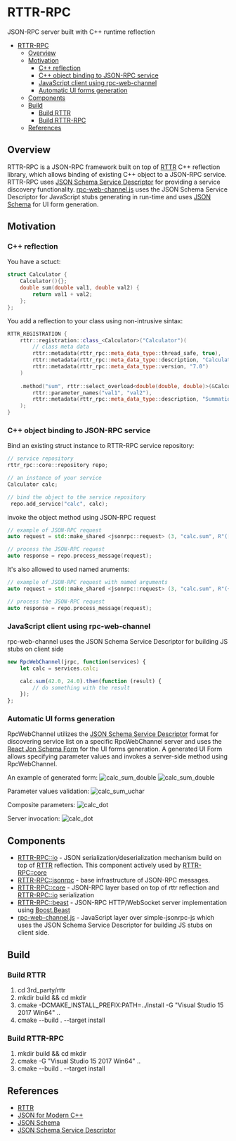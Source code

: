 # RTTR-RPC
JSON-RPC server built with C++ runtime reflection

- [RTTR-RPC](#rttr-rpc)
  - [Overview](#overview)
  - [Motivation](#motivation)
    - [C++ reflection](#c-reflection)
    - [C++ object binding to JSON-RPC service](#c-object-binding-to-json-rpc-service)
    - [JavaScript client using rpc-web-channel](#javascript-client-using-rpc-web-channel)
    - [Automatic UI forms generation](#automatic-ui-forms-generation)
  - [Components](#components)
  - [Build](#build)
    - [Build RTTR](#build-rttr)
    - [Build RTTR-RPC](#build-rttr-rpc)
  - [References](#references)


## Overview
RTTR-RPC is a JSON-RPC framework built on top of [RTTR](http://rttr.org) C++ reflection library, which allows binding of existing C++ object to a JSON-RPC service. RTTR-RPC uses [JSON Schema Service Descriptor](https://jsonrpc.org/historical/) for providing a service discovery functionality. [rpc-web-channel.js](https://github.com/kdeyev/rpc-web-channel) uses the JSON Schema Service Descriptor for  JavaScript stubs generating in run-time and uses [JSON Schema](https://json-schema.org) for UI form generation.

## Motivation

### C++ reflection
You have a sctuct:
~~~~~~~~~~~c++
struct Calculator {
    Calculator(){};
    double sum(double val1, double val2) {
        return val1 + val2;
    };
};
~~~~~~~~~~~
You add a reflection to your class using non-intrusive sintax:
~~~~~~~~~~~c++
RTTR_REGISTRATION {
    rttr::registration::class_<Calculator>("Calculator")(
        // class meta data
        rttr::metadata(rttr_rpc::meta_data_type::thread_safe, true), 
		rttr::metadata(rttr_rpc::meta_data_type::description, "Calculator service obj"),
        rttr::metadata(rttr_rpc::meta_data_type::version, "7.0")
	)
    
    .method("sum", rttr::select_overload<double(double, double)>(&Calculator::sum))(
    	rttr::parameter_names("val1", "val2"),
    	rttr::metadata(rttr_rpc::meta_data_type::description, "Summation of scalars")
    );
}
~~~~~~~~~~~
### C++ object binding to JSON-RPC service
Bind an existing struct instance to RTTR-RPC service repository:
~~~~~~~~~~~c++
// service repository
rttr_rpc::core::repository repo;

// an instance of your service
Calculator calc;

// bind the object to the service repository
 repo.add_service("calc", calc);
~~~~~~~~~~~

invoke the object method using JSON-RPC request
~~~~~~~~~~~c++
// example of JSON-RPC request
auto request = std::make_shared <jsonrpc::request> (3, "calc.sum", R"([42.0,24.0])");

// process the JSON-RPC request
auto response = repo.process_message(request);
~~~~~~~~~~~
It's also allowed to used named aruments:
~~~~~~~~~~~c++
// example of JSON-RPC request with named arguments
auto request = std::make_shared <jsonrpc::request> (3, "calc.sum", R"({"val1": 42.0, "val2": 24.0)");

// process the JSON-RPC request
auto response = repo.process_message(request);
~~~~~~~~~~~
### JavaScript client using rpc-web-channel
rpc-web-channel uses the JSON Schema Service Descriptor for building JS stubs on client side
~~~~~~~~~~~javascript
new RpcWebChannel(jrpc, function(services) {
    let calc = services.calc;

    calc.sum(42.0, 24.0).then(function (result) {
        // do something with the result
    });
};
~~~~~~~~~~~
### Automatic UI forms generation
RpcWebChannel utilizes the [JSON Schema Service Descriptor](https://jsonrpc.org/historical/json-schema-service-descriptor.html) format for discovering service list on a specific RpcWebChannel server and uses the [React Jon Schema Form](https://github.com/mozilla-services/react-jsonschema-form) for the UI forms generation. A generated UI Form allows specifying parameter values and invokes a server-side method using RpcWebChannel.

An example of generated form:
![calc_sum_double](img/calc_sum_double.png)
![calc_sum_double](img/calc_sum_double_1.png)

Parameter values validation:
![calc_sum_uchar](img/calc_sum_uchar_1.png)

Composite parameters:
![calc_dot](img/calc_dot_1.png)

Server invocation:
![calc_dot](img/calc_dot_2.png)

## Components

* [RTTR-RPC::io](https://github.com/kdeyev/rttr_rpc/tree/master/src/io) - JSON serialization/deserialization mechanism build on top of [RTTR](http://rttr.org) reflection. This component actively used by [RTTR-RPC::core](https://github.com/kdeyev/rttr_rpc/tree/master/src/core)
* [RTTR-RPC::jsonrpc](https://github.com/kdeyev/rttr_rpc/tree/master/src/jsonrpc) - base infrastructure of JSON-RPC messages.
 * [RTTR-RPC::core](https://github.com/kdeyev/rttr_rpc/tree/master/src/core) - JSON-RPC layer based on top of rttr reflection and [RTTR-RPC::io](https://github.com/kdeyev/rttr_rpc/tree/master/src/io) serialization 
 * [RTTR-RPC::beast](https://github.com/kdeyev/rttr_rpc/tree/master/src/beast) - JSON-RPC HTTP/WebSocket server implementation using [Boost.Beast](https://github.com/boostorg/beast)  
* [rpc-web-channel.js](https://github.com/kdeyev/rpc-web-channel) - JavaScript layer over simple-jsonrpc-js which uses the JSON Schema Service Descriptor for building JS stubs on client side. 

## Build
### Build RTTR 
1. cd 3rd_party/rttr
2. mkdir build && cd mkdir
3. cmake -DCMAKE_INSTALL_PREFIX:PATH=../install -G "Visual Studio 15 2017 Win64" ..
4. cmake --build . --target install

### Build RTTR-RPC
1. mkdir build && cd mkdir
2. cmake -G "Visual Studio 15 2017 Win64" ..
3. cmake --build . --target install

## References
* [RTTR](http://rttr.org)
* [JSON for Modern C++](https://github.com/nlohmann/json)
* [JSON Schema](https://json-schema.org)
* [JSON Schema Service Descriptor](https://jsonrpc.org/historical/)
